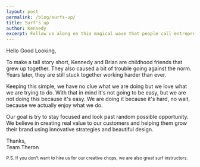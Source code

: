 ```yaml
---
layout: post
permalink: /blog/surfs-up/
title: Surf's up
author: Kennedy
excerpt: Follow us along on this magical wave that people call entrepreneurship or just plain fucking nuts. I mean, who quits Google for this shit... Oh look, a bird.
---
```

<p>Hello Good Looking,</p>
<p>To make a tall story short, Kennedy and Brian are childhood friends that grew up together. They also caused a bit of trouble going against the norm. Years later, they are still stuck together working harder than ever.</p>
<p>Keeping this simple, we have no clue what we are doing but we love what we are trying to do. With that in mind it's not going to be easy, but we are not doing this because it's easy. We are doing it because it's hard, no wait, because we actually enjoy what we do.</p>
<p>Our goal is try to stay focused and look past random possible opportunity. We believe in creating real value to our customers and helping them grow their brand using innovative strategies and beautiful design.</p>
<p>Thanks,<br/> Team Theron</p>

<p><small>P.S. If you don't want to hire us for our creative chops, we are also great surf instructors.</small></p>
